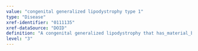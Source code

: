 ```yaml
---
value: "congenital generalized lipodystrophy type 1"
type: "Disease"
xref-identifier: "0111135"
xref-dataSource: "DOID"
definition: "A congenital generalized lipodystrophy that has_material_basis_in an autosomal recessive mutation of AGPAT2 on chromosome 9q34.3."
level: "3"
---
```

